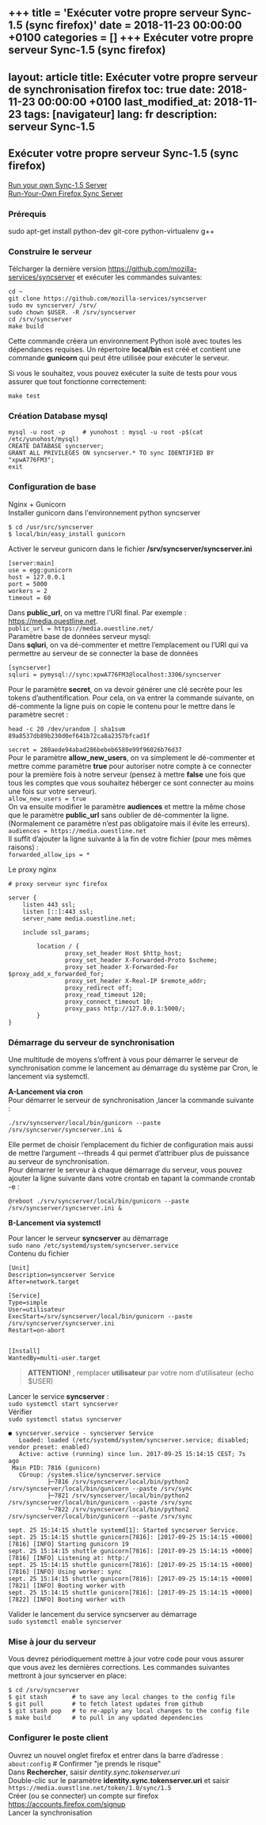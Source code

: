 +++
title = 'Exécuter votre propre serveur Sync-1.5 (sync firefox)'
date = 2018-11-23 00:00:00 +0100
categories = []
+++
Exécuter votre propre serveur Sync-1.5 (sync firefox)
---
layout: article
title:  Exécuter votre propre serveur de synchronisation firefox
toc: true
date: 2018-11-23 00:00:00 +0100
last_modified_at: 2018-11-23
tags: [navigateur]
lang: fr
description:  serveur Sync-1.5
---


## Exécuter votre propre serveur Sync-1.5 (sync firefox)

[Run your own Sync-1.5 Server](https://mozilla-services.readthedocs.io/en/latest/howtos/run-sync-1.5.html)  
[Run-Your-Own Firefox Sync Server](https://github.com/mozilla-services/syncserver)  

### Prérequis

 sudo apt-get install python-dev git-core python-virtualenv g++



### Construire le serveur

Télcharger la dernière version <https://github.com/mozilla-services/syncserver> et exécuter les commandes suivantes:

```
cd ~
git clone https://github.com/mozilla-services/syncserver
sudo mv syncserver/ /srv/
sudo chown $USER. -R /srv/syncserver
cd /srv/syncserver
make build
```

Cette commande créera un environnement Python isolé avec toutes les dépendances requises. Un répertoire **local/bin** est créé et contient une commande **gunicorn** qui peut être utilisée pour exécuter le serveur.

Si vous le souhaitez, vous pouvez exécuter la suite de tests pour vous assurer que tout fonctionne correctement:

	make test

### Création Database mysql

```
mysql -u root -p     # yunohost : mysql -u root -p$(cat /etc/yunohost/mysql)
CREATE DATABASE syncserver;
GRANT ALL PRIVILEGES ON syncserver.* TO sync IDENTIFIED BY "xpwA776FM3";
exit
```



### Configuration de base

Nginx + Gunicorn  
Installer gunicorn dans l'environnement python syncserver  

```
$ cd /usr/src/syncserver
$ local/bin/easy_install gunicorn
```

Activer le serveur gunicorn dans le fichier **/srv/syncserver/syncserver.ini**  

```
[server:main]
use = egg:gunicorn
host = 127.0.0.1
port = 5000
workers = 2
timeout = 60
```

Dans **public_url**, on va mettre l’URI final. Par exemple : <https://media.ouestline.net>.  
`public_url = https://media.ouestline.net/`  
Paramètre  base de données serveur mysql:  
Dans **sqluri**, on va dé-commenter et mettre l’emplacement ou l’URI qui va permettre au serveur de se connecter la base de données  

```
[syncserver]
sqluri = pymysql://sync:xpwA776FM3@localhost:3306/syncserver
```

Pour le paramètre **secret**, on va devoir générer une clé secrète pour les tokens d’authentification. Pour cela, on va entrer la commande suivante, on dé-commente la ligne puis on copie le contenu pour le mettre dans le paramètre secret :

	head -c 20 /dev/urandom | sha1sum
	89a8537db89b230d0ef641b72ca8a2357bfcad1f

`secret = 280aede94abad286bebeb6580e99f96026b76d37`  
Pour le paramètre **allow_new_users**, on va simplement le dé-commenter et mettre comme paramètre **true** pour autoriser notre compte à ce connecter pour la première fois à notre serveur (pensez à mettre **false** une fois que tous les comptes que vous souhaitez héberger ce sont connecter au moins une fois sur votre serveur).  
`allow_new_users = true`  
On va ensuite modifier le paramètre **audiences** et mettre la même chose que le paramètre **public_url** sans oublier de dé-commenter la ligne. (Normalement ce paramètre n’est pas obligatoire mais il évite les erreurs).  
`audiences = https://media.ouestline.net`  
Il suffit d’ajouter la ligne suivante à la fin de votre fichier (pour mes mêmes raisons) :  
`forwarded_allow_ips = *`  

Le proxy nginx  

```
# proxy serveur sync firefox

server {
    listen 443 ssl;
    listen [::]:443 ssl;
    server_name media.ouestline.net;

    include ssl_params;

        location / {
                proxy_set_header Host $http_host;
                proxy_set_header X-Forwarded-Proto $scheme;
                proxy_set_header X-Forwarded-For $proxy_add_x_forwarded_for;
                proxy_set_header X-Real-IP $remote_addr;
                proxy_redirect off;
                proxy_read_timeout 120;
                proxy_connect_timeout 10;
                proxy_pass http://127.0.0.1:5000/;
        }
}
```

### Démarrage du serveur de synchronisation

Une multitude de moyens s’offrent à vous pour démarrer le serveur de synchronisation comme le lancement au démarrage du système par Cron, le lancement  via systemctl.  

**A-Lancement via cron**  
Pour démarrer le serveur de synchronisation ,lancer la commande suivante :

	./srv/syncserver/local/bin/gunicorn --paste /srv/syncserver/syncserver.ini &

Elle permet de choisir l’emplacement du fichier de configuration mais aussi de mettre l’argument --threads 4 qui permet d’attribuer plus de puissance au serveur de synchronisation.  
Pour démarrer le serveur à chaque démarrage du serveur, vous pouvez ajouter la ligne suivante dans votre crontab en tapant la commande crontab -e :

	@reboot ./srv/syncserver/local/bin/gunicorn --paste /srv/syncserver/syncserver.ini &


**B-Lancement via systemctl**  

Pour lancer le serveur **syncserver** au démarrage  
`sudo nano /etc/systemd/system/syncserver.service`  
Contenu du fichier  

```
[Unit]
Description=syncserver Service
After=network.target

[Service]
Type=simple
User=utilisateur
ExecStart=/srv/syncserver/local/bin/gunicorn --paste /srv/syncserver/syncserver.ini
Restart=on-abort


[Install]
WantedBy=multi-user.target
```

> **ATTENTION!** , remplacer **utilisateur** par votre nom d’utilisateur (echo $USER)

Lancer le service **syncserver** :  
`sudo systemctl start syncserver`  
Vérifier  
`sudo systemctl status syncserver`  


```
● syncserver.service - syncserver Service
   Loaded: loaded (/etc/systemd/system/syncserver.service; disabled; vendor preset: enabled)
   Active: active (running) since lun. 2017-09-25 15:14:15 CEST; 7s ago
 Main PID: 7816 (gunicorn)
   CGroup: /system.slice/syncserver.service
           ├─7816 /srv/syncserver/local/bin/python2 /srv/syncserver/local/bin/gunicorn --paste /srv/sync
           ├─7821 /srv/syncserver/local/bin/python2 /srv/syncserver/local/bin/gunicorn --paste /srv/sync
           └─7822 /srv/syncserver/local/bin/python2 /srv/syncserver/local/bin/gunicorn --paste /srv/sync

sept. 25 15:14:15 shuttle systemd[1]: Started syncserver Service.
sept. 25 15:14:15 shuttle gunicorn[7816]: [2017-09-25 15:14:15 +0000] [7816] [INFO] Starting gunicorn 19
sept. 25 15:14:15 shuttle gunicorn[7816]: [2017-09-25 15:14:15 +0000] [7816] [INFO] Listening at: http:/
sept. 25 15:14:15 shuttle gunicorn[7816]: [2017-09-25 15:14:15 +0000] [7816] [INFO] Using worker: sync
sept. 25 15:14:15 shuttle gunicorn[7816]: [2017-09-25 15:14:15 +0000] [7821] [INFO] Booting worker with 
sept. 25 15:14:15 shuttle gunicorn[7816]: [2017-09-25 15:14:15 +0000] [7822] [INFO] Booting worker with 
```

Valider le lancement du service syncserver au démarrage  
`sudo systemctl enable syncserver`  

### Mise à jour du serveur

Vous devrez périodiquement mettre à jour votre code pour vous assurer que vous avez les dernières corrections. Les commandes suivantes mettront à jour syncserver en place:

```
$ cd /srv/syncserver
$ git stash       # to save any local changes to the config file
$ git pull        # to fetch latest updates from github
$ git stash pop   # to re-apply any local changes to the config file
$ make build      # to pull in any updated dependencies
```

### Configurer le poste client

Ouvrez un nouvel onglet firefox et entrer dans la barre d’adresse :  
`about:config`  # Confirmer "je prends le risque"  
Dans **Rechercher**, saisir *dentity.sync.tokenserver.uri*  
Double-clic sur le paramètre **identity.sync.tokenserver.uri** et saisir
`https://media.ouestline.net/token/1.0/sync/1.5`  
Créer (ou se connecter) un compte sur firefox <https://accounts.firefox.com/signup>  
Lancer la synchronisation   


